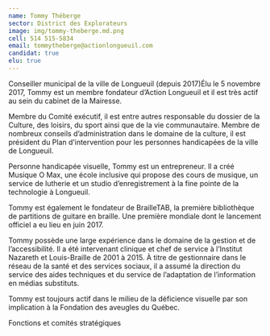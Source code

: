```yaml
---
name: Tommy Théberge
sector: District des Explorateurs
image: img/tommy-theberge.md.png
cell: 514 515-5834
email: tommytheberge@actionlongueuil.com
candidat: true
elu: true
---
```

Conseiller municipal de la ville de Longueuil (depuis 2017)Élu le 5 novembre 2017, Tommy est un membre fondateur d’Action Longueuil et il est très actif au sein du cabinet de la Mairesse. 

Membre du Comité exécutif, il est entre autres responsable du dossier de la Culture, des loisirs, du sport ainsi que de la vie communautaire. Membre de nombreux conseils d’administration dans le domaine de la culture, il est président du Plan d’intervention pour les personnes handicapées de la ville de Longueuil.

Personne handicapée visuelle, Tommy est un entrepreneur. Il a créé Musique O Max, une école inclusive qui propose des cours de musique, un service de lutherie et un studio d’enregistrement à la fine pointe de la technologie à Longueuil. 

Tommy est également le fondateur de BrailleTAB, la première bibliothèque de partitions de guitare en braille. Une première mondiale dont le lancement officiel a eu lieu en juin 2017.

Tommy possède une large expérience dans le domaine de la gestion et de l’accessibilité. Il a été intervenant clinique et chef de service à l’Institut Nazareth et Louis-Braille de 2001 à 2015. À titre de gestionnaire dans le réseau de la santé et des services sociaux, il a assumé la direction du service des aides techniques et du service de l’adaptation de l’information en médias substituts. 

Tommy est toujours actif dans le milieu de la déficience visuelle par son implication à la Fondation des aveugles du Québec.

Fonctions et comités stratégiques